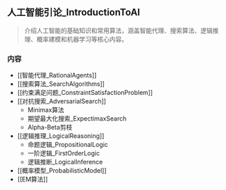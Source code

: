 


## 人工智能引论_IntroductionToAI

> 介绍人工智能的基础知识和常用算法，涵盖智能代理、搜索算法、逻辑推理、概率建模和机器学习等核心内容。

### 内容

- [[智能代理_RationalAgents]]
- [[搜索算法_SearchAlgorithms]]
- [[约束满足问题_ConstraintSatisfactionProblem]]
- [[对抗搜索_AdversarialSearch]]
	- Minimax算法
	- 期望最大化搜索_ExpectimaxSearch
	- Alpha-Beta剪枝
- [[逻辑推理_LogicalReasoning]]
	- 命题逻辑_PropositionalLogic
	- 一阶逻辑_FirstOrderLogic
	- 逻辑推断_LogicalInference
- [[概率模型_ProbabilisticModel]]
- [[EM算法]]

